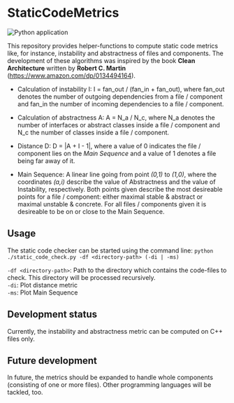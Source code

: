 # StaticCodeMetrics

![Python application](https://github.com/Markus2101/StaticCodeMetrics/workflows/Python%20application/badge.svg?branch=master)

This repository provides helper-functions to compute static code metrics like, for instance, instability and abstractness of files and components. 
The development of these algorithms was inspired by the book **Clean Architecture** written by **Robert C. Martin** (https://www.amazon.com/dp/0134494164).

- Calculation of instability I: I = fan_out / (fan_in + fan_out), where fan_out denotes the number of outgoing dependencies from a file / component and fan_in the number of incoming dependencies to a file / component.

- Calculation of abstractness A: A = N_a / N_c, where N_a denotes the number of interfaces or abstract classes inside a file / component and N_c the number of classes inside a file / component.

- Distance D: D = |A + I - 1|, where a value of 0 indicates the file / component lies on the _Main Sequence_ and a value of 1 denotes a file being far away of it.

- Main Sequence: A linear line going from point _(0,1)_ to _(1,0)_, where the coordinates _(a,i)_ describe the value of Abstractness and the value of Instability, respectively. Both points given describe the most desireable points for a file / component: either maximal stable & abstract or maximal unstable & concrete. For all files / components given it is desireable to be on or close to the Main Sequence.

## Usage
The static code checker can be started using the command line:
`python ./static_code_check.py -df <directory-path> (-di | -ms)`

`-df <directory-path>`: Path to the directory which contains the code-files to check. This directory will be processed recursively.  
`-di`: Plot distance metric  
`-ms`: Plot Main Sequence  

## Development status
Currently, the instability and abstractness metric can be computed on C++ files only.

## Future development
In future, the metrics should be expanded to handle whole components (consisting of one or more files). Other programming languages will be tackled, too.
